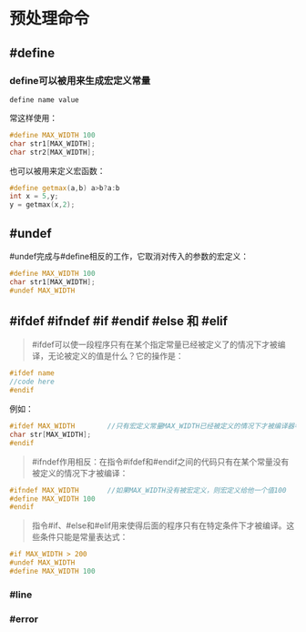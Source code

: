 # 预处理命令

## #define
### define可以被用来生成宏定义常量
`define name value`

常这样使用：
```c++
#define MAX_WIDTH 100
char str1[MAX_WIDTH];
char str2[MAX_WIDTH];
```

也可以被用来定义宏函数：
```C++
#define getmax(a,b) a>b?a:b
int x = 5,y;
y = getmax(x,2);
```
## #undef

#undef完成与#define相反的工作，它取消对传入的参数的宏定义：

```C++
#define MAX_WIDTH 100
char str1[MAX_WIDTH];
#undef MAX_WIDTH
```

## #ifdef #ifndef #if #endif #else 和 #elif

> #ifdef可以使一段程序只有在某个指定常量已经被定义了的情况下才被编译，无论被定义的值是什么？它的操作是：

```C++
#ifdef name
//code here
#endif
```
例如：
```C++
#ifdef MAX_WIDTH        //只有宏定义常量MAX_WIDTH已经被定义的情况下才被编译器考虑
char str[MAX_WIDTH];
#endif
```

>#ifndef作用相反：在指令#ifdef和#endif之间的代码只有在某个常量没有被定义的情况下才被编译：

```C++
#ifndef MAX_WIDTH       //如果MAX_WIDTH没有被宏定义，则宏定义给他一个值100
#define MAX_WIDTH 100
#endif
```

>指令#if、#else和#elif用来使得后面的程序只有在特定条件下才被编译。这些条件只能是常量表达式：

```C++
#if MAX_WIDTH > 200
#undef MAX_WIDTH
#define MAX_WIDTH 100
```

### #line

### #error



